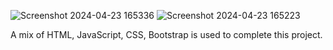 
![Screenshot 2024-04-23 165336](https://github.com/Ishita-212/Rndom-Qoutes/assets/117344800/2ef552d2-a854-4eb4-9e3b-91caf0afc691)
![Screenshot 2024-04-23 165223](https://github.com/Ishita-212/Random-Qoutes/assets/117344800/e5276639-6d2b-4c28-938c-e955053c27c5)

A mix of HTML, JavaScript, CSS, Bootstrap is used to complete this project. 



